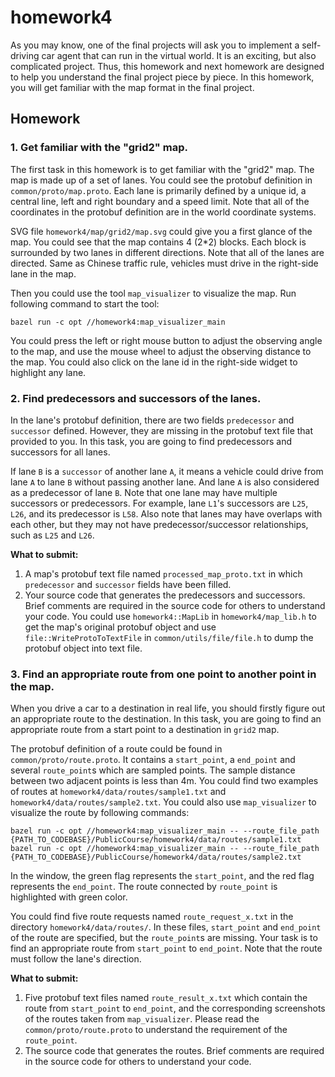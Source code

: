 # homework4

As you may know, one of the final projects will ask you to implement a self-driving car agent that can run in the virtual world. It is an exciting, but also complicated project. Thus, this homework and next homework are designed to help you understand the final project piece by piece. In this homework, you will get familiar with the map format in the final project. 

## Homework

### 1. Get familiar with the "grid2" map. 

The first task in this homework is to get familiar with the "grid2" map. The map is made up of a set of lanes. You could see the protobuf definition in `common/proto/map.proto`. Each lane is primarily defined by a unique id, a central line, left and right boundary and a speed limit. Note that all of the coordinates in the protobuf definition are in the world coordinate systems. 

SVG file `homework4/map/grid2/map.svg` could give you a first glance of the map. You could see that the map contains 4 (2*2) blocks. Each block is surrounded by two lanes in different directions. Note that all of the lanes are directed. Same as Chinese traffic rule, vehicles must drive in the right-side lane in the map. 

Then you could use the tool `map_visualizer` to visualize the map. Run following command to start the tool:

```
bazel run -c opt //homework4:map_visualizer_main
```

You could press the left or right mouse button to adjust the observing angle to the map, and use the mouse wheel to adjust the observing distance to the map. You could also click on the lane id in the right-side widget to highlight any lane. 

### 2. Find predecessors and successors of the lanes. 

In the lane's protobuf definition, there are two fields `predecessor` and `successor` defined. However, they are missing in the protobuf text file that provided to you. In this task, you are going to find predecessors and successors for all lanes. 

If lane `B` is a `successor` of another lane `A`, it means a vehicle could drive from lane `A` to lane `B` without passing another lane. And lane `A` is also considered as a predecessor of lane `B`. Note that one lane may have multiple successors or predecessors. For example, lane `L1`'s successors are `L25`, `L26`, and its predecessor is `L58`. Also note that lanes may have overlaps with each other, but they may not have predecessor/successor relationships, such as `L25` and `L26`. 

**What to submit:** 
1. A map's protobuf text file named `processed_map_proto.txt` in which `predecessor` and `successor` fields have been filled. 
2. Your source code that generates the predecessors and successors. Brief comments are required in the source code for others to understand your code. You could use `homework4::MapLib` in `homework4/map_lib.h` to get the map's original protobuf object and use `file::WriteProtoToTextFile` in `common/utils/file/file.h` to dump the protobuf object into text file. 


### 3. Find an appropriate route from one point to another point in the map. 

When you drive a car to a destination in real life, you should firstly figure out an appropriate route to the destination. In this task, you are going to find an appropriate route from a start point to a destination in `grid2` map. 

The protobuf definition of a route could be found in `common/proto/route.proto`. It contains a `start_point`, a `end_point` and several `route_point`s which are sampled points. The sample distance between two adjacent points is less than 4m. You could find two examples of routes at `homework4/data/routes/sample1.txt` and `homework4/data/routes/sample2.txt`. You could also use `map_visualizer` to visualize the route by following commands:

```
bazel run -c opt //homework4:map_visualizer_main -- --route_file_path {PATH_TO_CODEBASE}/PublicCourse/homework4/data/routes/sample1.txt
bazel run -c opt //homework4:map_visualizer_main -- --route_file_path {PATH_TO_CODEBASE}/PublicCourse/homework4/data/routes/sample2.txt
```

In the window, the green flag represents the `start_point`, and the red flag represents the `end_point`. The route connected by `route_point` is highlighted with green color. 

You could find five route requests named `route_request_x.txt` in the directory `homework4/data/routes/`. In these files, `start_point` and `end_point` of the route are specified, but the `route_point`s are missing. Your task is to find an appropriate route from `start_point` to `end_point`. Note that the route must follow the lane's direction. 

**What to submit:** 
1. Five protobuf text files named `route_result_x.txt` which contain the route from `start_point` to `end_point`, and the corresponding screenshots of the routes taken from `map_visualizer`. Please read the `common/proto/route.proto` to understand the requirement of the `route_point`. 
2. The source code that generates the routes. Brief comments are required in the source code for others to understand your code. 

